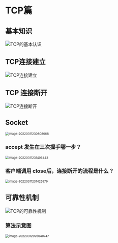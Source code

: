 # TCP篇

## 基本知识

![TCP的基本认识](https://happychan.oss-cn-shenzhen.aliyuncs.com/img/TCP的基本认识.png)

## TCP连接建立

![TCP连接建立](https://happychan.oss-cn-shenzhen.aliyuncs.com/img/TCP连接建立.png)

## TCP 连接断开

![TCP连接断开](https://happychan.oss-cn-shenzhen.aliyuncs.com/img/TCP连接断开.png)

## Socket 

<img src="https://happychan.oss-cn-shenzhen.aliyuncs.com/img/image-20220311230808668.png" alt="image-20220311230808668" style="zoom:67%;" />



### accept 发生在三次握手哪一步？

<img src="https://happychan.oss-cn-shenzhen.aliyuncs.com/img/image-20220311231405443.png" alt="image-20220311231405443" style="zoom:67%;" />



### 客户端调用 close后，连接断开的流程是什么？

<img src="https://happychan.oss-cn-shenzhen.aliyuncs.com/img/image-20220311231425979.png" alt="image-20220311231425979" style="zoom:67%;" />

## 可靠性机制

![TCP的可靠性机制](https://happychan.oss-cn-shenzhen.aliyuncs.com/img/TCP的可靠性机制.png)

### 算法示意图

<img src="https://happychan.oss-cn-shenzhen.aliyuncs.com/img/image-20220312095640747.png" alt="image-20220312095640747" style="zoom:67%;" />